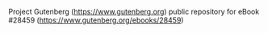 Project Gutenberg (https://www.gutenberg.org) public repository for eBook #28459 (https://www.gutenberg.org/ebooks/28459)
